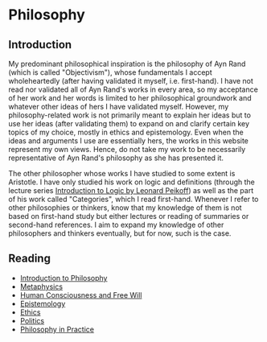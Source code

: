 # Philosophy
## Introduction
My predominant philosophical inspiration is the philosophy of Ayn Rand (which is called "Objectivism"), whose fundamentals I accept wholeheartedly (after having validated it myself, i.e. first-hand). I have not read nor validated all of Ayn Rand's works in every area, so my acceptance of her work and her words is limited to her philosophical groundwork and whatever other ideas of hers I have validated myself. However, my philosophy-related work is not primarily meant to explain her ideas but to use her ideas (after validating them) to expand on and clarify certain key topics of my choice, mostly in ethics and epistemology. Even when the ideas and arguments I use are essentially hers, the works in this website represent my own views. Hence, do not take my work to be necessarily representative of Ayn Rand's philosophy as she has presented it.

The other philosopher whose works I have studied to some extent is Aristotle. I have only studied his work on logic and definitions (through the lecture series [Introduction to Logic by Leonard Peikoff](https://youtube.com/playlist?list=PLqsoWxJ-qmMtr7i6D_yvSpPC-hTOzdWas&si=5iQLVqffroMAsPRw)) as well as the part of his work called "Categories", which I read first-hand. Whenever I refer to other philosophies or thinkers, know that my knowledge of them is not based on first-hand study but either lectures or reading of summaries or second-hand references. I aim to expand my knowledge of other philosophers and thinkers eventually, but for now, such is the case.

## Reading
- [Introduction to Philosophy](https://pranigopu.github.io/philosophy/intro-to-philosophy.html)
- [Metaphysics](https://pranigopu.github.io/philosophy/metaphysics)
- [Human Consciousness and Free Will](https://pranigopu.github.io/philosophy/human-consciousness-and-free-will.html)
- [Epistemology](https://pranigopu.github.io/philosophy/epistemology)
- [Ethics](https://pranigopu.github.io/philosophy/ethics)
- [Politics](https://pranigopu.github.io/philosophy/politics)
- [Philosophy in Practice](https://pranigopu.github.io/philosophy/philosophy-in-practice)
